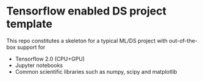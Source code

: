 # Tensorflow enabled DS project template

This repo constitutes a skeleton for a typical ML/DS project with out-of-the-box support for
 - Tensorflow 2.0 (CPU+GPU)
 - Jupyter notebooks
 - Common scientific libraries such as numpy, scipy and matplotlib
 

